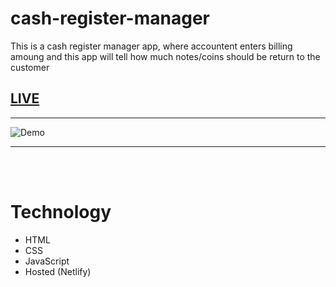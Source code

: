 # cash-register-manager
 This is a cash register manager app, where accountent enters billing amoung and this app will tell how much notes/coins should be return to the customer


## [LIVE](https:cash-register-manager-sakshi.netlify.app/)

---

![Demo](/icons/app-ss.png)

---
<br/>
<br/>

# Technology

- HTML
- CSS
- JavaScript
- Hosted (Netlify)
